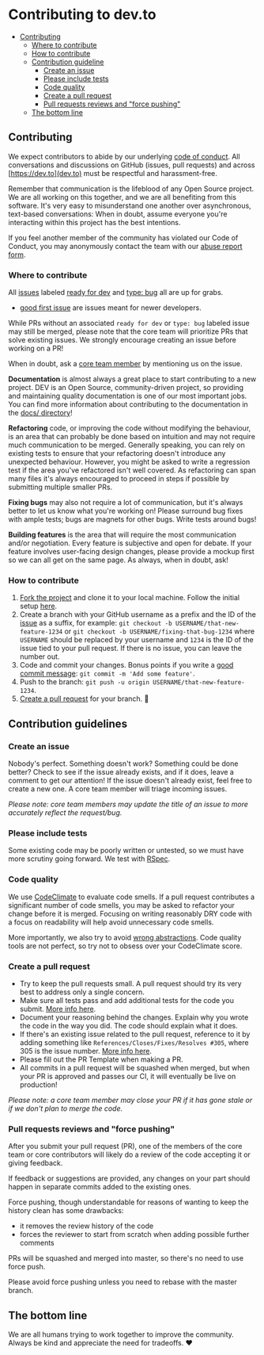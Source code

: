 # Contributing to dev.to

- [Contributing](#contributing)
  - [Where to contribute](#where-to-contribute)
  - [How to contribute](#how-to-contribute)
  - [Contribution guideline](#contribution-guidelines)
    - [Create an issue](#create-an-issue)
    - [Please include tests](#please-include-tests)
    - [Code quality](#code-quality)
    - [Create a pull request](#create-a-pull-request)
    - [Pull requests reviews and "force pushing"](#pull-requests-reviews-and-force-pushing)
  - [The bottom line](#the-bottom-line)

## Contributing

We expect contributors to abide by our underlying
[code of conduct](https://dev.to/code-of-conduct). All conversations and
discussions on GitHub (issues, pull requests) and across
[https://dev.to](dev.to) must be respectful and harassment-free.

Remember that communication is the lifeblood of any Open Source project. We are
all working on this together, and we are all benefiting from this software. It's
very easy to misunderstand one another over asynchronous, text-based
conversations: When in doubt, assume everyone you're interacting within this
project has the best intentions.

If you feel another member of the community has violated our Code of Conduct,
you may anonymously contact the team with our
[abuse report form](https://dev.to/report-abuse).

### Where to contribute

All [issues](https://github.com/thepracticaldev/dev.to/issues) labeled
[ready for dev](https://github.com/thepracticaldev/dev.to/issues?q=is%3Aissue+is%3Aopen+label%3A%22ready+for+dev%22)
and
[type: bug](https://github.com/thepracticaldev/dev.to/issues?q=is%3Aissue+is%3Aopen+label%3A%22type%3A+bug%22)
all are up for grabs.

- [good first issue](https://github.com/thepracticaldev/dev.to/issues?utf8=%E2%9C%93&q=is%3Aissue+is%3Aopen+label%3A%22good+first+issue%22+)
  are issues meant for newer developers.

While PRs without an associated `ready for dev` or `type: bug` labeled issue may
still be merged, please note that the core team will prioritize PRs that solve
existing issues. We strongly encourage creating an issue before working on a PR!

When in doubt, ask a
[core team member](https://github.com/thepracticaldev/dev.to/#core-team) by
mentioning us on the issue.

**Documentation** is almost always a great place to start contributing to a new
project. DEV is an Open Source, community-driven project, so providing and
maintaining quality documentation is one of our most important jobs. You can
find more information about contributing to the documentation in the
[docs/ directory](https://github.com/thepracticaldev/dev.to/blob/master/docs/contributing.md)!

**Refactoring** code, or improving the code without modifying the behaviour, is
an area that can probably be done based on intuition and may not require much
communication to be merged. Generally speaking, you can rely on existing tests
to ensure that your refactoring doesn't introduce any unexpected behaviour.
However, you might be asked to write a regression test if the area you've
refactored isn't well covered. As refactoring can span many files it's always
encouraged to proceed in steps if possible by submitting multiple smaller PRs.

**Fixing bugs** may also not require a lot of communication, but it's always
better to let us know what you're working on! Please surround bug fixes with
ample tests; bugs are magnets for other bugs. Write tests around bugs!

**Building features** is the area that will require the most communication
and/or negotiation. Every feature is subjective and open for debate. If your
feature involves user-facing design changes, please provide a mockup first so we
can all get on the same page. As always, when in doubt, ask!

### How to contribute

1. [Fork the project](https://docs.dev.to/getting-started/forking/) and clone it
   to your local machine. Follow the initial setup
   [here](https://docs.dev.to/installation/).
2. Create a branch with your GitHub username as a prefix and the ID of the
   [issue](https://github.com/thepracticaldev/dev.to/issues) as a suffix, for
   example: `git checkout -b USERNAME/that-new-feature-1234` or
   `git checkout -b USERNAME/fixing-that-bug-1234` where `USERNAME` should be
   replaced by your username and `1234` is the ID of the issue tied to your pull
   request. If there is no issue, you can leave the number out.
3. Code and commit your changes. Bonus points if you write a
   [good commit message](https://chris.beams.io/posts/git-commit/):
   `git commit -m 'Add some feature'`.
4. Push to the branch: `git push -u origin USERNAME/that-new-feature-1234`.
5. [Create a pull request](https://docs.dev.to/getting-started/pull-request/)
   for your branch. 🎉

## Contribution guidelines

### Create an issue

Nobody's perfect. Something doesn't work? Something could be done better? Check
to see if the issue already exists, and if it does, leave a comment to get our
attention! If the issue doesn't already exist, feel free to create a new one. A
core team member will triage incoming issues.

_Please note: core team members may update the title of an issue to more
accurately reflect the request/bug._

### Please include tests

Some existing code may be poorly written or untested, so we must have more
scrutiny going forward. We test with [RSpec](http://rspec.info/).

### Code quality

We use [CodeClimate](https://codeclimate.com/) to evaluate code smells. If a
pull request contributes a significant number of code smells, you may be asked
to refactor your change before it is merged. Focusing on writing reasonably DRY
code with a focus on readability will help avoid unnecessary code smells.

More importantly, we also try to avoid
[wrong abstractions](https://www.sandimetz.com/blog/2016/1/20/the-wrong-abstraction).
Code quality tools are not perfect, so try not to obsess over your CodeClimate
score.

### Create a pull request

- Try to keep the pull requests small. A pull request should try its very best
  to address only a single concern.
- Make sure all tests pass and add additional tests for the code you submit.
  [More info here](https://docs.dev.to/tests/).
- Document your reasoning behind the changes. Explain why you wrote the code in
  the way you did. The code should explain what it does.
- If there's an existing issue related to the pull request, reference to it by
  adding something like `References/Closes/Fixes/Resolves #305`, where 305 is
  the issue number.
  [More info here](https://github.com/blog/1506-closing-issues-via-pull-requests).
- Please fill out the PR Template when making a PR.
- All commits in a pull request will be squashed when merged, but when your PR
  is approved and passes our CI, it will eventually be live on production!

_Please note: a core team member may close your PR if it has gone stale or if we
don't plan to merge the code._

### Pull requests reviews and "force pushing"

After you submit your pull request (PR), one of the members of the core team or
core contributors will likely do a review of the code accepting it or giving
feedback.

If feedback or suggestions are provided, any changes on your part should happen
in separate commits added to the existing ones.

Force pushing, though understandable for reasons of wanting to keep the history
clean has some drawbacks:

- it removes the review history of the code
- forces the reviewer to start from scratch when adding possible further
  comments

PRs will be squashed and merged into master, so there's no need to use force
push.

Please avoid force pushing unless you need to rebase with the master branch.

## The bottom line

We are all humans trying to work together to improve the community. Always be
kind and appreciate the need for tradeoffs. ❤️
